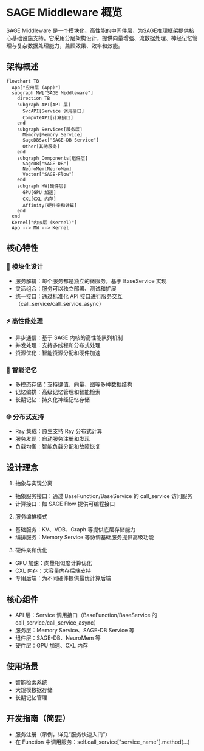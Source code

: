 # SAGE Middleware 概览

SAGE Middleware 是一个模块化、高性能的中间件层，为SAGE推理框架提供核心基础设施支持。它采用分层架构设计，提供向量增强、流数据处理、神经记忆管理与复杂数据处理能力，兼顾效果、效率和效能。

## 架构概述

```mermaid
flowchart TB
  App["应用层 (App)"]
  subgraph MW["SAGE Middleware"]
    direction TB
    subgraph API[API 层]
      SvcAPI[Service 调用接口]
      ComputeAPI[计算接口]
    end
    subgraph Services[服务层]
      Memory[Memory Service]
      SageDBSvc["SAGE-DB Service"]
      Other[其他服务]
    end
    subgraph Components[组件层]
      SageDB["SAGE-DB"]
      NeuroMem[NeuroMem]
      Vector["SAGE-Flow"]
    end
    subgraph HW[硬件层]
      GPU[GPU 加速]
      CXL[CXL 内存]
      Affinity[硬件亲和计算]
    end
  end
  Kernel["内核层 (Kernel)"]
  App --> MW --> Kernel
```

## 核心特性

### 🔌 模块化设计
- 服务解耦：每个服务都是独立的微服务，基于 BaseService 实现
- 灵活组合：服务可以独立部署、测试和扩展
- 统一接口：通过标准化 API 接口进行服务交互（call_service/call_service_async）

### ⚡ 高性能处理
- 异步通信：基于 SAGE 内核的高性能队列机制
- 并发处理：支持多线程和分布式处理
- 资源优化：智能资源分配和硬件加速

### 🧠 智能记忆
- 多模态存储：支持键值、向量、图等多种数据结构
- 记忆编排：高级记忆管理和智能检索
- 长期记忆：持久化神经记忆存储

### 🌐 分布式支持
- Ray 集成：原生支持 Ray 分布式计算
- 服务发现：自动服务注册和发现
- 负载均衡：智能负载分配和故障恢复

## 设计理念

1) 抽象与实现分离
- 抽象服务接口：通过 BaseFunction/BaseService 的 call_service 访问服务
- 计算接口：如 SAGE Flow 提供可编程接口

2) 服务编排模式
- 基础服务：KV、VDB、Graph 等提供底层存储能力
- 编排服务：Memory Service 等协调基础服务提供高级功能

3) 硬件亲和优化
- GPU 加速：向量相似度计算优化
- CXL 内存：大容量内存后端支持
- 专用后端：为不同硬件提供最优计算后端

## 核心组件

- API 层：Service 调用接口（BaseFunction/BaseService 的 call_service/call_service_async）
- 服务层：Memory Service、SAGE-DB Service 等
- 组件层：SAGE-DB、NeuroMem 等
- 硬件层：GPU 加速、CXL 内存

## 使用场景

- 智能检索系统
- 大规模数据存储
- 长期记忆管理

## 开发指南（简要）

- 服务注册（示例，详见“服务快速入门”）
- 在 Function 中调用服务：self.call_service["service_name"].method(...)
